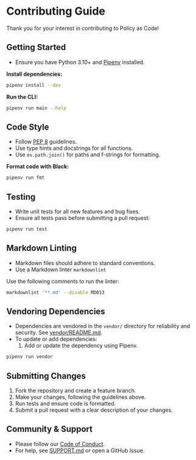 # Contributing Guide

Thank you for your interest in contributing to Policy as Code!

## Getting Started

- Ensure you have Python 3.10+ and [Pipenv](https://pipenv.pypa.io/en/latest/) installed.

**Install dependencies:**

```bash
pipenv install --dev
```

**Run the CLI:**

```bash
pipenv run main --help
```

## Code Style

- Follow [PEP 8](https://peps.python.org/pep-0008/) guidelines.
- Use type hints and docstrings for all functions.
- Use `os.path.join()` for paths and f-strings for formatting.

**Format code with Black:**

```bash
pipenv run fmt
```

## Testing

- Write unit tests for all new features and bug fixes.
- Ensure all tests pass before submitting a pull request:

```bash
pipenv run test
```

## Markdown Linting

- Markdown files should adhere to standard conventions.
- Use a Markdown linter `markdownlint`

Use the following comments to run the linter:

```bash
markdownlint '**.md' --disable MD013
```

## Vendoring Dependencies

- Dependencies are vendored in the `vendor/` directory for reliability and security. See [vendor/README.md](./vendor/README.md).
- To update or add dependencies:
  1. Add or update the dependency using Pipenv.

```bash
pipenv run vendor
```

## Submitting Changes

1. Fork the repository and create a feature branch.
2. Make your changes, following the guidelines above.
3. Run tests and ensure code is formatted.
4. Submit a pull request with a clear description of your changes.

## Community & Support

- Please follow our [Code of Conduct](./CODE_OF_CONDUCT.md).
- For help, see [SUPPORT.md](./SUPPORT.md) or open a GitHub Issue.
